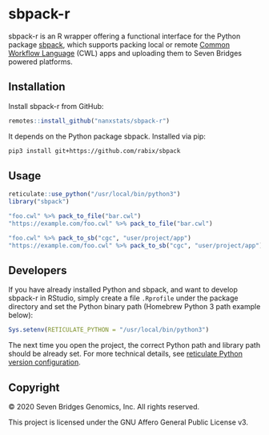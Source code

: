 # sbpack-r

sbpack-r is an R wrapper offering a functional interface for the Python package [sbpack](https://github.com/rabix/sbpack), which supports packing local or remote [Common Workflow Language](https://www.commonwl.org/) (CWL) apps and uploading them to Seven Bridges powered platforms.

## Installation

Install sbpack-r from GitHub:

```r
remotes::install_github("nanxstats/sbpack-r")
```

It depends on the Python package sbpack. Installed via pip:

```bash
pip3 install git+https://github.com/rabix/sbpack
```

## Usage

```r
reticulate::use_python("/usr/local/bin/python3")
library("sbpack")

"foo.cwl" %>% pack_to_file("bar.cwl")
"https://example.com/foo.cwl" %>% pack_to_file("bar.cwl")

"foo.cwl" %>% pack_to_sb("cgc", "user/project/app")
"https://example.com/foo.cwl" %>% pack_to_sb("cgc", "user/project/app")
```

## Developers

If you have already installed Python and sbpack, and want to develop sbpack-r in RStudio, simply create a file `.Rprofile` under the package directory and set the Python binary path (Homebrew Python 3 path example below):

```r
Sys.setenv(RETICULATE_PYTHON = "/usr/local/bin/python3")
```

The next time you open the project, the correct Python path and library path should be already set. For more technical details, see [reticulate Python version configuration](https://rstudio.github.io/reticulate/articles/versions.html).

## Copyright

© 2020 Seven Bridges Genomics, Inc. All rights reserved.

This project is licensed under the GNU Affero General Public License v3.
